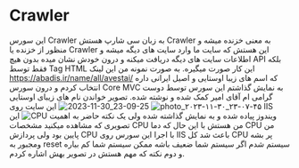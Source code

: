 # Crawler
این سورس Crawler به زبان سی شارپ هستش Crawler  به معنی خزنده میشه و منظور از خزنده یا Crawler این هستش که سایت ما وارد سایت های دیگه میشه و اطلاعات سایت های دیگه دریافت میکنه و درون خودش نشان میده بدون هیچ API بلکه فقط توسط Tag HTML این کار صورت میگیره.
به صورت نمونه من این لینک https://abadis.ir/name/all/avestai/ که اسم های زیبا اوستایی و اصیل ایرانی داره انتخاب کردم و درون سورس Core MVC به نمایش گذاشتم این سورس توسط دوست گرامی ام آقای امیر کمک شده و نوشته شده.
تصویر خواندن نام های زیبای اوستایی 
![photo_۲۰۲۳-۱۱-۳۰_۲۳-۰۷-۴۵](https://github.com/SayyehBan/Crawler/assets/38620223/b625c2e6-3f30-4401-b295-777eb5efc4ce)
![2023-11-30_23-09-25](https://github.com/SayyehBan/Crawler/assets/38620223/a27aa35b-70a9-4797-a8a1-48ed274ec610)
این سایت روی IIS ویندوز پیاده شده و به نمایش گذاشته شده ولی یک نکته حاضر به اهمیت
![CPU](https://github.com/SayyehBan/Crawler/assets/38620223/0be9de7a-fb9e-4306-8a9d-113974f5a27a)
این تصویری که مشاهده میکنید مشخصات CPU من هستش با این حال که دما CPU من پایین بود ولی پردازش CPU با اجرا این سورس روی IIS باعث شد کل CPU پر بشه ومجبور به reset سیستم شدم اگر سیستم شما ضعیف باشه ممکن سیستم شما کم بیاره و دوم نکته که مهم هستش در تصویر بهش اشاره کردم.
